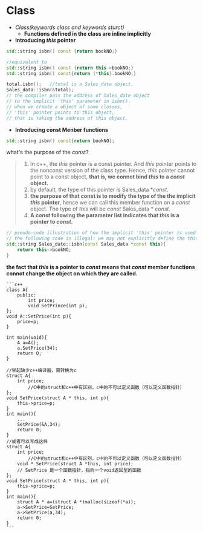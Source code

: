 #  Class
- *Class(keywords class and keywords sturct)*
  - **Functions defined in the class are inline implicitly**
- **introducing $this$ pointer**
```c++
std::string isbn() const {return bookNO;}

//equivalent to 
std::string isbn() const {return this->bookNO;}
std::string isbn() const{return (*this).bookNO;}

total.isbn();   //total is a Sales_data object.
Sales_data::isbn(&total);
// the compiler pass the address of Sales_date object
// to the implicit 'this' parameter in isbn().
// when we create a object of some classes, 
// 'this' pointer points to this object, 
// that is taking the address of this object.
```
- **Introducing const Menber functions**
```c++
std::string isbn() const{return bookNO};
```
what's the purpose of the const?
>1. In c++, the $this$ pointer is a const pointer.
And $this$ pointer points to the nonconst version of the class type. Hence, $this$ pointer cannot point to a const object, **that is, we connot bind ${this}$ to a $const$ object.**
>2. by default, the type of this pointer is Sales_data *$const$.
>3. **the purpose of that const is to modify the type of the the implicit $this$ pointer**, hence we can call this member function on a $const$ object. The type of $this$ will be $const$ Sales_data * $const$.
>4. **A $const$ following the parameter list indicates that $this$ is a pointer to $const$.**
```c++
// pseudo-code illustration of how the implicit 'this' pointer is used
// the following code is illegal: we may not explicitly define the this pointer ourselves.
std::string Sales_date::isbn(const Sales_data *const this){
    return this->bookNO;
}
```

**the fact that $this$ is a pointer to $const$ means that $const$ member functions connot change the object on which they are called.** 

    ```c++
    class A{
        public:
            int price;
            void SetPrince(int p);
    };
    void A::SetPrice(int p){
        price=p;
    }

    int main(void){
        A a=A();
        a.SetPrice(34);
        return 0;
    }
    
    //早起缺少c++编译器，需转换为c
    struct A{
        int price;
            //C中的struct和c++中有区别，c中的不可以定义函数（可以定义函数指针）
    };
    void SetPrice(struct A * this, int p){
        this->price=p;
    }
    int main(){
        ...
        SetPrice(&A,34);
        return 0;
    }
    //或者可以写成这样
    struct A{
        int price;
            //C中的struct和c++中有区别，c中的不可以定义函数（可以定义函数指针）
        void * SetPrice(struct A *this, int price);
        // SetPrice 是一个函数指针，指向一个void返回型的函数
    };
    void SetPrice(struct A * this, int p){
        this->price=p;
    }
    int main(){
        struct A * a=(struct A *)malloc(sizeof(*a));
        a->SetPrice=SetPrice;
        a->SetPrice(a,34);
        return 0;
    }
    ```